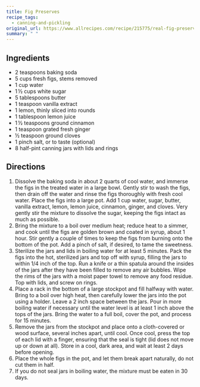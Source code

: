 ```yaml
---
title: Fig Preserves
recipe_tags:
  - canning-and-pickling
original_url: https://www.allrecipes.com/recipe/215775/real-fig-preserves/
summary: " "
---
```


## Ingredients

* 2 teaspoons baking soda
* 5 cups fresh figs, stems removed
* 1 cup water
* 1 ½ cups white sugar
* 5 tablespoons butter
* 1 teaspoon vanilla extract
* 1 lemon, thinly sliced into rounds
* 1 tablespoon lemon juice
* 1 ½ teaspoons ground cinnamon
* 1 teaspoon grated fresh ginger
* ½ teaspoon ground cloves
* 1 pinch salt, or to taste (optional)
* 8 half-pint canning jars with lids and rings

## Directions

1. Dissolve the baking soda in about 2 quarts of cool water, and immerse the figs in the treated water in a large bowl. Gently stir to wash the figs, then drain off the water and rinse the figs thoroughly with fresh cool water. Place the figs into a large pot. Add 1 cup water, sugar, butter, vanilla extract, lemon, lemon juice, cinnamon, ginger, and cloves. Very gently stir the mixture to dissolve the sugar, keeping the figs intact as much as possible.
1. Bring the mixture to a boil over medium heat; reduce heat to a simmer, and cook until the figs are golden brown and coated in syrup, about 1 hour. Stir gently a couple of times to keep the figs from burning onto the bottom of the pot. Add a pinch of salt, if desired, to tame the sweetness.
1. Sterilize the jars and lids in boiling water for at least 5 minutes. Pack the figs into the hot, sterilized jars and top off with syrup, filling the jars to within 1/4 inch of the top. Run a knife or a thin spatula around the insides of the jars after they have been filled to remove any air bubbles. Wipe the rims of the jars with a moist paper towel to remove any food residue. Top with lids, and screw on rings.
1. Place a rack in the bottom of a large stockpot and fill halfway with water. Bring to a boil over high heat, then carefully lower the jars into the pot using a holder. Leave a 2 inch space between the jars. Pour in more boiling water if necessary until the water level is at least 1 inch above the tops of the jars. Bring the water to a full boil, cover the pot, and process for 15 minutes.
1. Remove the jars from the stockpot and place onto a cloth-covered or wood surface, several inches apart, until cool. Once cool, press the top of each lid with a finger, ensuring that the seal is tight (lid does not move up or down at all). Store in a cool, dark area, and wait at least 2 days before opening.
1. Place the whole figs in the pot, and let them break apart naturally, do not cut them in half.
1. If you do not seal jars in boiling water, the mixture must be eaten in 30 days.